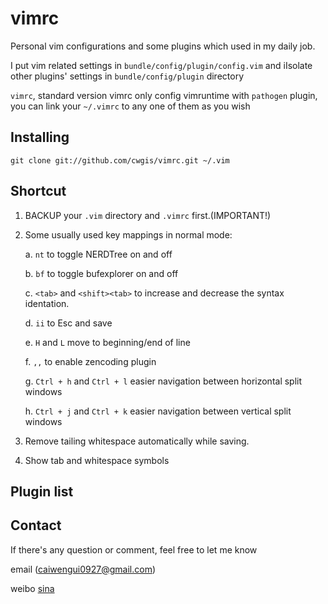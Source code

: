vimrc
=====
Personal vim configurations and some plugins which used in my daily job.

I put vim related settings in `bundle/config/plugin/config.vim` and iIsolate other plugins' settings in `bundle/config/plugin` directory

`vimrc`, standard version vimrc only config vimruntime with `pathogen` plugin, you can link your `~/.vimrc` to any one of them as you wish

Installing
----------

	git clone git://github.com/cwgis/vimrc.git ~/.vim

Shortcut
--------
1. BACKUP your `.vim` directory and `.vimrc` first.(IMPORTANT!)

2. Some usually used key mappings in normal mode:

	a. `nt` to toggle NERDTree on and off

	b. `bf` to toggle bufexplorer on and off

	c. `<tab>` and `<shift><tab>` to increase and decrease the syntax identation.

	d. `ii` to Esc and save

	e. `H` and `L` move to beginning/end of line

	f. `,,` to enable zencoding plugin

	g. `Ctrl + h` and `Ctrl + l` easier navigation between horizontal split windows

	h. `Ctrl + j` and `Ctrl + k` easier navigation between vertical split windows

3. Remove tailing whitespace automatically while saving.

4. Show tab and whitespace symbols

Plugin list
-----------

Contact
-------
If there's any question or comment, feel free to let me know

email (caiwengui0927@gmail.com)

weibo [sina](http://weibo.com/u/1929039863?wvr=5&)
